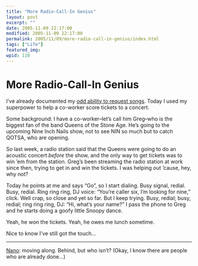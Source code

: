 ```yaml
---
title: "More Radio-Call-In Genius"
layout: post
excerpt: ""
date: 2005-11-09 22:17:00
modified: 2005-11-09 22:17:00
permalink: 2005/11/09/more-radio-call-in-genius/index.html
tags: ["Life"]
featured_img: 
wpid: 110
---
```


# More Radio-Call-In Genius

I’ve already documented my [odd ability to request songs](http://pjohanneson.blogspot.com/2005/10/reminiscences-1-in-series-to-come.html). Today I used my superpower to help a co-worker score tickets to a concert.

Some background: I have a co-worker–let’s call him Greg–who is the biggest fan of the band Queens of the Stone Age. He’s going to the upcoming Nine Inch Nails show, not to see NIN so much but to catch QOTSA, who are opening.

So last week, a radio station said that the Queens were going to do an acoustic concert *before* the show, and the only way to get tickets was to win ’em from the station. Greg’s been streaming the radio station at work since then, trying to get in and win the tickets. I was helping out ’cause, hey, why not?

Today he points at me and says “Go”, so I start dialing. Busy signal, redial. Busy, redial. Ring ring ring, DJ voice: “You’re caller six, I’m looking for nine,” click. Well crap, so close and yet so far. But I keep trying. Busy, redial; busy, redial; ring ring ring, DJ: “Hi, what’s your name?” I pass the phone to Greg and he starts doing a goofy little Snoopy dance.

Yeah, he won the tickets. Yeah, he owes me lunch sometime.

Nice to know I’ve still got the touch…

- - - - - -

[Nano](http://www.nanowrimo.org/): moving along. Behind, but who isn’t? (Okay, I know there are people who are already done…)